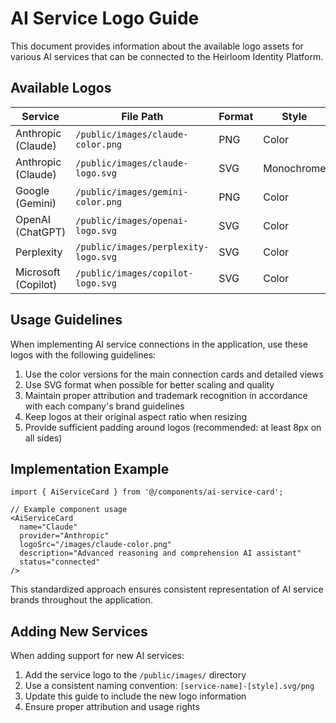 # AI Service Logo Guide

This document provides information about the available logo assets for various AI services that can be connected to the Heirloom Identity Platform.

## Available Logos

| Service | File Path | Format | Style |
|---------|-----------|--------|-------|
| Anthropic (Claude) | `/public/images/claude-color.png` | PNG | Color |
| Anthropic (Claude) | `/public/images/claude-logo.svg` | SVG | Monochrome |
| Google (Gemini) | `/public/images/gemini-color.png` | PNG | Color |
| OpenAI (ChatGPT) | `/public/images/openai-logo.svg` | SVG | Color |
| Perplexity | `/public/images/perplexity-logo.svg` | SVG | Color |
| Microsoft (Copilot) | `/public/images/copilot-logo.svg` | SVG | Color |

## Usage Guidelines

When implementing AI service connections in the application, use these logos with the following guidelines:

1. Use the color versions for the main connection cards and detailed views
2. Use SVG format when possible for better scaling and quality
3. Maintain proper attribution and trademark recognition in accordance with each company's brand guidelines
4. Keep logos at their original aspect ratio when resizing
5. Provide sufficient padding around logos (recommended: at least 8px on all sides)

## Implementation Example

```tsx
import { AiServiceCard } from '@/components/ai-service-card';

// Example component usage
<AiServiceCard 
  name="Claude"
  provider="Anthropic"
  logoSrc="/images/claude-color.png"
  description="Advanced reasoning and comprehension AI assistant"
  status="connected"
/>
```

This standardized approach ensures consistent representation of AI service brands throughout the application.

## Adding New Services

When adding support for new AI services:

1. Add the service logo to the `/public/images/` directory
2. Use a consistent naming convention: `[service-name]-[style].svg/png`
3. Update this guide to include the new logo information
4. Ensure proper attribution and usage rights
